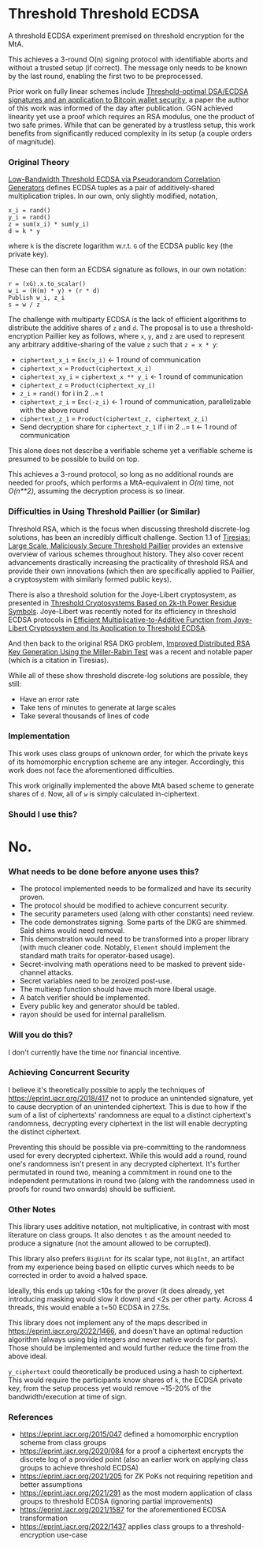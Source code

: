 # Threshold Threshold ECDSA

A threshold ECDSA experiment premised on threshold encryption for the MtA.

This achieves a 3-round O(n) signing protocol with identifiable aborts and
without a trusted setup (if correct). The message only needs to be known by the
last round, enabling the first two to be preprocessed.

Prior work on fully linear schemes include
[Threshold-optimal DSA/ECDSA signatures and an application to Bitcoin wallet security](https://eprint.iacr.org/2016/013),
a paper the author of this work was informed of the day after publication. GGN
achieved linearity yet use a proof which requires an RSA modulus, one the
product of two safe primes. While that can be generated by a trustless setup,
this work benefits from significantly reduced complexity in its setup (a couple
orders of magnitude).

### Original Theory

[Low-Bandwidth Threshold ECDSA via Pseudorandom Correlation Generators](https://eprint.iacr.org/2021/1587)
defines ECDSA tuples as a pair of additively-shared multiplication triples. In
our own, only slightly modified, notation,

```
x_i = rand()
y_i = rand()
z = sum(x_i) * sum(y_i)
d = k * y
```

where `k` is the discrete logarithm w.r.t. `G` of the ECDSA public key
(the private key).

These can then form an ECDSA signature as follows, in our own notation:

```
r = (xG).x.to_scalar()
w_i = (H(m) * y) + (r * d)
Publish w_i, z_i
s = w / z
```

The challenge with multiparty ECDSA is the lack of efficient algorithms to
distribute the additive shares of `z` and `d`. The proposal is to use a
threshold-encryption Paillier key as follows, where `x`, `y`, and `z` are used
to represent any arbitrary additive-sharing of the value `z` such that
`z = x * y`:

- `ciphertext_x_i` = `Enc(x_i)` <- 1 round of communication
- `ciphertext_x` = `Product(ciphertext_x_i)`
- `ciphertext_xy_i` = `ciphertext_x ** y_i` <- 1 round of communication
- `ciphertext_z` = `Product(ciphertext_xy_i)`
- `z_i` = `rand()` for i in 2 ..= t
- `ciphertext_z_i` = `Enc(-z_i)` <- 1 round of communication, parallelizable
   with the above round
- `ciphertext_z_1` = `Product(ciphertext_z, ciphertext_z_i)`
- Send decryption share for `ciphertext_z_1` if i in 2 ..= t <- 1 round of
  communication

This alone does not describe a verifiable scheme yet a verifiable scheme is
presumed to be possible to build on top.

This achieves a 3-round protocol, so long as no additional rounds are needed for
proofs, which performs a MtA-equivalent in *O(n)* time, not *O(n\*\*2)*,
assuming the decryption process is so linear.

### Difficulties in Using Threshold Paillier (or Similar)

Threshold RSA, which is the focus when discussing threshold discrete-log
solutions, has been an incredibly difficult challenge. Section 1.1 of
[Tiresias: Large Scale, Maliciously Secure Threshold Paillier](https://eprint.iacr.org/2023/998)
provides an extensive overview of various schemes throughout history. They also
cover recent advancements drastically increasing the practicality of threshold
RSA and provide their own innovations (which then are specifically applied to
Paillier, a cryptosystem with similarly formed public keys).

There is also a threshold solution for the Joye-Libert cryptosystem, as
presented in
[Threshold Cryptosystems Based on 2k-th Power Residue Symbols](https://eprint.iacr.org/2023/601).
Joye-Libert was recently noted for its efficiency in threshold ECDSA protocols
in
[Efficient Multiplicative-to-Additive Function from Joye-Libert Cryptosystem and Its Application to Threshold ECDSA](https://eprint.iacr.org/2023/1312).

And then back to the original RSA DKG problem,
[Improved Distributed RSA Key Generation Using the Miller-Rabin Test](https://eprint.iacr.org/2023/644)
was a recent and notable paper (which is a citation in Tiresias).

While all of these show threshold discrete-log solutions are possible, they
still:

- Have an error rate
- Take tens of minutes to generate at large scales
- Take several thousands of lines of code

### Implementation

This work uses class groups of unknown order, for which the private keys of its
homomorphic encryption scheme are any integer. Accordingly, this work does not
face the aforementioned difficulties.

This work originally implemented the above MtA based scheme to generate shares
of `d`. Now, all of `w` is simply calculated in-ciphertext.

### Should I use this?

# No.

### What needs to be done before anyone uses this?

- The protocol implemented needs to be formalized and have its security proven.
- The protocol should be modified to achieve concurrent security.
- The security parameters used (along with other constants) need review.
- The code demonstrates signing. Some parts of the DKG are shimmed. Said shims
  would need removal.
- This demonstration would need to be transformed into a proper library (with
  much cleaner code. Notably, `Element` should implement the standard math
  traits for operator-based usage).
- Secret-involving math operations need to be masked to prevent side-channel
  attacks.
- Secret variables need to be zeroized post-use.
- The multiexp function should have much more liberal usage.
- A batch verifier should be implemented.
- Every public key and generator should be tabled.
- rayon should be used for internal parallelism.

### Will you do this?

I don't currently have the time nor financial incentive.

### Achieving Concurrent Security

I believe it's theoretically possible to apply the techniques of
https://eprint.iacr.org/2018/417 not to produce an unintended signature, yet to
cause decryption of an unintended ciphertext. This is due to how if the sum of
a list of ciphertexts' randomness are equal to a distinct ciphertext's
randomness, decrypting every ciphertext in the list will enable decrypting the
distinct ciphertext.

Preventing this should be possible via pre-committing to the randomness used for
every decrypted ciphertext. While this would add a round, round one's randomness
isn't present in any decrypted ciphertext. It's further permutated in round two,
meaning a commitment in round one to the independent permutations in round two
(along with the randomness used in proofs for round two onwards) should be
sufficient.

### Other Notes

This library uses additive notation, not multiplicative, in contrast with most
literature on class groups. It also denotes `t` as the amount needed to produce
a signature (not the amount allowed to be corrupted).

This library also prefers `BigUint` for its scalar type, not `BigInt`, an
artifact from my experience being based on elliptic curves which needs to be
corrected in order to avoid a halved space.

Ideally, this ends up taking <10s for the prover (it does already, yet
introducing masking would slow it down) and <2s per other party. Across 4
threads, this would enable a t=50 ECDSA in 27.5s.

This library does not implement any of the maps described in
https://eprint.iacr.org/2022/1466, and doesn't have an optimal reduction
algorithm (always using big integers and never native words for parts). Those
should be implemented and would further reduce the time from the above ideal.

`y_ciphertext` could theoretically be produced using a hash to ciphertext. This
would require the participants know shares of `k`, the ECDSA private key, from
the setup process yet would remove ~15-20% of the bandwidth/execution at time of
sign.

### References

- https://eprint.iacr.org/2015/047 defined a homomorphic encryption scheme from
  class groups
- https://eprint.iacr.org/2020/084 for a proof a ciphertext encrypts the
  discrete log of a provided point (also an earlier work on applying class
  groups to achieve threshold ECDSA)
- https://eprint.iacr.org/2021/205 for ZK PoKs not requiring repetition and
  better assumptions
- https://eprint.iacr.org/2021/291 as the most modern application of class
  groups to threshold ECDSA (ignoring partial improvements)
- https://eprint.iacr.org/2021/1587 for the aforementioned ECDSA transformation
- https://eprint.iacr.org/2022/1437 applies class groups to a
  threshold-encryption use-case
